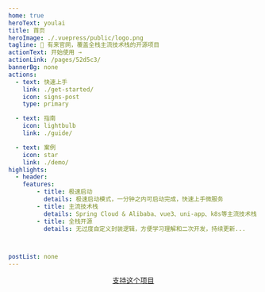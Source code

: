 ```yaml
---
home: true
heroText: youlai
title: 首页
heroImage: ./.vuepress/public/logo.png
tagline: 🚀 有来官网，覆盖全栈主流技术栈的开源项目
actionText: 开始使用 →
actionLink: /pages/52d5c3/
bannerBg: none
actions:
  - text: 快速上手
    link: ./get-started/
    icon: signs-post
    type: primary

  - text: 指南
    icon: lightbulb
    link: ./guide/

  - text: 案例
    icon: star
    link: ./demo/
highlights:
  - header:
    features:
        - title: 极速启动
          details: 极速启动模式，一分钟之内可启动完成，快速上手微服务
        - title: 主流技术栈
          details: Spring Cloud & Alibaba、vue3、uni-app、k8s等主流技术栈
        - title: 全栈开源
          details: 无过度自定义封装逻辑，方便学习理解和二次开发，持续更新...



postList: none
---
```

<p align="center">
  <a class="become-sponsor" href="/pages/1b12ed/">支持这个项目</a>
</p>
